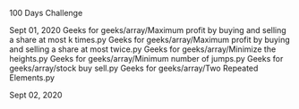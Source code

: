 100 Days Challenge

Sept 01, 2020
Geeks for geeks/array/Maximum profit by buying and selling a share at most k times.py
Geeks for geeks/array/Maximum profit by buying and selling a share at most twice.py
Geeks for geeks/array/Minimize the heights.py
Geeks for geeks/array/Minimum number of jumps.py
Geeks for geeks/array/stock buy sell.py
Geeks for geeks/array/Two Repeated Elements.py

Sept 02, 2020
